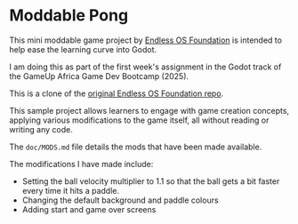 # Moddable Pong

This mini moddable game project by [Endless OS
Foundation](https://endlessos.org) is intended to help ease the learning curve
into Godot.

I am doing this as part of the first week's assignment in the
Godot track of the GameUp Africa Game Dev Bootcamp (2025).

This is a clone of the [original Endless OS Foundation repo](https://github.com/endlessm/moddable-pong).

This sample project allows learners to engage with game creation concepts,
applying various modifications to the game itself, all without reading or
writing any code.

The `doc/MODS.md` file details the mods that have been made available.

The modifications I have made include:

- Setting the ball velocity multiplier to 1.1 so that the ball gets a bit faster every time it hits a paddle.
- Changing the default background and paddle colours
- Adding start and game over screens
